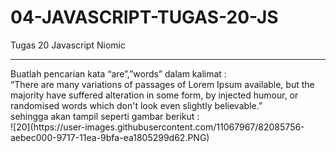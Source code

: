 # 04-JAVASCRIPT-TUGAS-20-JS
Tugas 20 Javascript Niomic
<hr>
Buatlah pencarian kata “are”,”words” dalam kalimat :
<br>
 “There are many variations of passages of Lorem Ipsum available, but the majority have suffered alteration in some form, by injected humour, or randomised words which don't look even slightly believable.”
<br>
sehingga akan tampil seperti gambar berikut :<br>
![20](https://user-images.githubusercontent.com/11067967/82085756-aebec000-9717-11ea-9bfa-ea1805299d62.PNG) <br>
 

 
